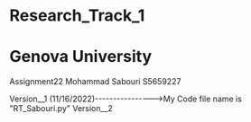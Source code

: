 # Research_Track_1
# Genova University 


Assignment22
Mohammad Sabouri 
S5659227

Version__1 (11/16/2022)---------------->My Code file name is "RT_Sabouri.py"
Version__2